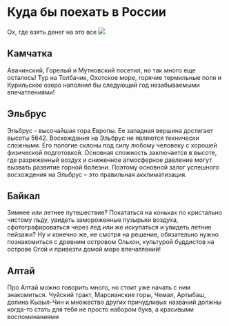 # **Куда бы поехать в России**
Ох, где взять денег на это все
![](Vacation.jpg)
## **Камчатка**
Авачинский, Горелый и Мутновский посетил, но так много еще осталось!
Тур на Толбачик, Охотское море, горячие термильные поля и Курильское озеро наполнил бы следующий год незабываемыми впечатлениями!

## **Эльбрус**
Эльбрус - высочайшая гора Европы. Ее западная вершина достигает высоты 5642. Восхождения на Эльбрус не являются технически сложными. Его пологие склоны под силу любому человеку с хорошей физической подготовкой. Основная сложность заключается в высоте, где разреженный воздух и сниженное атмосферное давление могут вызвать развитие горной болезни. Поэтому основной залог успешного восхождения на Эльбрус – это правильная акклиматизация.

## **Байкал**
Зимнее или летнее путешествие? Покататься на коньках по кристально чистому льду, увидеть замороженные пузырьки воздуха, сфотографироваться через лед или же искупаться и увидеть летние пейзажи? Ну и конечно же, не смотря на решение, обязательно нужно познакомиться с древним островом Ольхон, культурой буддистов на острове Огой и привезти домой море впечатлений!

## **Алтай**
Про Алтай можно говорить много, но стоит уже начать с ним знакомиться. Чуйский тракт, Марсианские горы, Чемал, Артыбаш, долина Кызыл-Чин и множество других причудливых названий должны когда-то стать для тебя не просто набором букв, а красивыми воспоминаниями